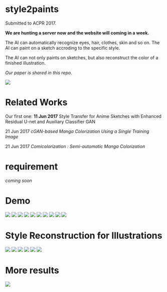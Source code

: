 # style2paints

Submitted to ACPR 2017.

**We are hunting a server now and the website will coming in a week.**

The AI can automatically recognize eyes, hair, clothes, skin and so on. The AI can paint on a sketch accroding to the specific style.

The AI can not only paints on sketches, but also reconstruct the color of a finished illustration.

*Our paper is shared in this repo.*

<img src="https://raw.githubusercontent.com/lllyasviel/style2paints/master/webpre/web.png"/>

# Related Works

Our first one: **11 Jun 2017** Style Transfer for Anime Sketches with Enhanced Residual U-net and Auxiliary Classifier GAN

21 Jun 2017 *cGAN-based Manga Colorization Using a Single Training Image* 

21 Jun 2017 *Comicolorization : Semi-automatic Manga Colorization*

# requirement

*coming soon*

# Demo

<img src="https://raw.githubusercontent.com/lllyasviel/style2paints/master/preview_1.jpg"/>

<img src="https://raw.githubusercontent.com/lllyasviel/style2paints/master/webpre/1.jpg"/>

<img src="https://raw.githubusercontent.com/lllyasviel/style2paints/master/webpre/2.jpg"/>

<img src="https://raw.githubusercontent.com/lllyasviel/style2paints/master/webpre/3.jpg"/>

<img src="https://raw.githubusercontent.com/lllyasviel/style2paints/master/webpre/4.jpg"/>

<img src="https://raw.githubusercontent.com/lllyasviel/style2paints/master/webpre/5.jpg"/>

<img src="https://raw.githubusercontent.com/lllyasviel/style2paints/master/webpre/6.jpg"/>

<img src="https://raw.githubusercontent.com/lllyasviel/style2paints/master/webpre/7.jpg"/>

<img src="https://raw.githubusercontent.com/lllyasviel/style2paints/master/webpre/8.jpg"/>

<img src="https://raw.githubusercontent.com/lllyasviel/style2paints/master/webpre/9.jpg"/>

# Style Reconstruction for Illustrations

<img src="https://raw.githubusercontent.com/lllyasviel/style2paints/master/webpre/10.jpg"/>

<img src="https://raw.githubusercontent.com/lllyasviel/style2paints/master/webpre/11.jpg"/>

<img src="https://raw.githubusercontent.com/lllyasviel/style2paints/master/webpre/12.jpg"/>

<img src="https://raw.githubusercontent.com/lllyasviel/style2paints/master/webpre/13.jpg"/>

<img src="https://raw.githubusercontent.com/lllyasviel/style2paints/master/webpre/14.jpg"/>

<img src="https://raw.githubusercontent.com/lllyasviel/style2paints/master/webpre/15.jpg"/>

# More results

<img src="https://raw.githubusercontent.com/lllyasviel/style2paints/master/preview_2.jpg"/>
